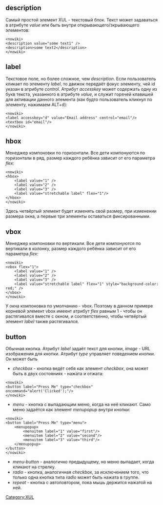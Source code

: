 ## description

Самый простой элемент XUL - текстовый блок. Текст может задаваться в
атрибуте *value* или быть внутри открывающего/зкрывающего элементов:

    <nowiki>
    <description value="some text1" />
    <description>some text2</description>
    </nowiki>

## label

Текстовое поле, но более сложное, чем *description*. Если пользователь
кликает по элементу *label*, то движок передаёт фокус элементу, чей id
указан в атрибуте *control*. Атрибут *accesskey* может содержать одну из
букв текста, указанного в атрибуте *value*, и служит горячей клавишей
для активации данного элемента (как будто пользователь кликнул по
элементу, нажимаем ALT+d):

    <nowiki>
    <label accesskey="d" value="Email address" control="email"/>
    <textbox id="email"/>
    </nowiki>

## hbox

Менеджер компоновки по горизонтали. Все дети компонуются по горизонтали
в ряд, размер каждого ребёнка зависит от его параметра *flex*:

    <nowiki>
    <hbox>
        <label value="1" />
        <label value="2" />
        <label value="3" />
        <label value="stretchable label" flex="1"/>
    </hbox>
    </nowiki>

Здесь четвёртый элемент будет изменять свой размер, при изменении
размера окна, а первые три элементы оставаться фиксированными.

## vbox

Менеджер компоновки по вертикали. Все дети компонуются по вертикали в
колонку, размер каждого ребёнка зависит от его параметра *flex*:

    <nowiki>
    <vbox flex="1">
        <label value="1" />
        <label value="2" />
        <label value="3" />
        <label value="stretchable label" flex="1" style="background-color: red;" />
    </vbox>
    </nowiki>

У окна компоновка по умолчанию - vbox. Поэтому в данном примере корневой
элемент vbox имеент атрибут *flex* равным 1 - чтобы он растягивался
вместе с окном, и соответственно, чтобы четвёртый элемент *label*
также растягивался.

## button

Обычная кнопка. Атрибут *label* задаёт текст для кнопки, *image* - URL
изображения для кнопки. Атрибут *type* управляет поведением кнопки. Он
может быть

  - *checkbox* - кнопка ведёт себя как элемент *checkbox*, она может
    быть в двух состояниях - нажата и отжата:

<!-- end list -->

    <nowiki>
    <button label="Press Me" type="checkbox" oncommand="alert('Clicked');"/>
    </nowiki>

  - *menu* - кнопка с выпадающим меню, когда на неё кликают. Само меню
    задаётся как элемент *menupopup* внутри кнопки:

<!-- end list -->

    <nowiki>
    <button label="Press Me" type="menu">
        <menupopup>
            <menuitem label="1" value="first"/>
            <menuitem label="2" value="second"/>
            <menuitem label="3" value="third"/>
        </menupopup>
    </button>
    </nowiki>

  - *menu-button* - аналогично предыдущему, но меню выпадает, когда
    кликают на стрелку.
  - *radio* - кнопка, аналогичная *checkbox*, за исключением того, что
    только одна кнопка типа *radio* может быть нажата в группе.
  - *repeat* - кнопка с автоповтором, пока мышь держится нажатой на ней.

[Category:XUL](Category:XUL "wikilink")
